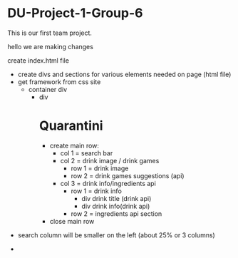 # DU-Project-1-Group-6

This is our first team project.

hello we are making changes

create index.html file

- create divs and sections for various elements needed on page (html file)
- get framework from css site
  - container div
    - div <h1>Quarantini</h1>
      - create main row:
        - col 1 = search bar
        - col 2 = drink image / drink games
          - row 1 = drink image
          - row 2 = drink games suggestions (api)
        - col 3 = drink info/ingredients api
          - row 1 = drink info
            - div drink title (drink api)
            - div drink info(drink api)
          - row 2 = ingredients api section
      - close main row

* search column will be smaller on the left (about 25% or 3 columns)

-
